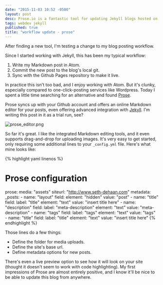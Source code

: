```yaml
---
date: "2015-11-03 10:52 -0500"
layout: post
desc: Prose.io is a fantastic tool for updating Jekyll blogs hosted on Github Pages.
tags: webdev jekyll
published: true
title: "workflow update - prose"
---
```




After finding a new tool, I'm testing a change to my blog posting workflow.

Since I started working with Jekyll, this has been my typical workflow:

1. Write my Markdown post in Atom.
2. Commit the new post to the blog's local git.
3. Sync with the Github Pages repository to make it live.

In practice this isn't too bad, and I enjoy working with Atom. But it's clunky, especially compared to one-click-posting services like Wordpress. Today I spent a little time searching for an alternative and found [Prose](http://prose.io/#about).

Prose syncs up with your Github account and offers an online Markdown editor for your posts, even offering advanced integration with [Jekyll](https://jekyllrb.com/). I'm writing this post in it as a trial run, see?

![prose_editor.png]({{site.baseurl}}/assets/prose_editor.png)

So far it's great. I like the integrated Markdown editing tools, and it even supports drag-and-drop for uploading images. It's very easy to get started, only requiring some additional lines to your `_config.yml` file. Here's what mine looks like:

{% highlight yaml linenos %}
# Prose configuration
prose:
  media: "assets"
  siteurl: "http://www.seth-dehaan.com"
  metadata:
    _posts:
      - name: "layout"
        field:
          element: "hidden"
          value: "post"
      - name: "title"
        field:
          label: "title"
          element: "text"
          value: "insert title here"
      - name: "description"
        field:
          label: "meta-description"
          element: "text"
          value: "meta-description"
      - name: "tags"
        field:
          label: "tags"
          element: "text"
          value: "tags"
      - name: "title"
        field:
          label: "title"
          element: "text"
          value: "insert title here"
{% endhighlight %}

Those lines do a few things:

- Define the folder for media uploads.
- Define the site's base url.
- Define metadata options for new posts.

There's even a live preview option to see how it will look on your site (thought it doesn't seem to work with code highlighting). My first impressions of Prose are almost entirely positive, and I know it'll be nice to be able to update this blog from anywhere.
